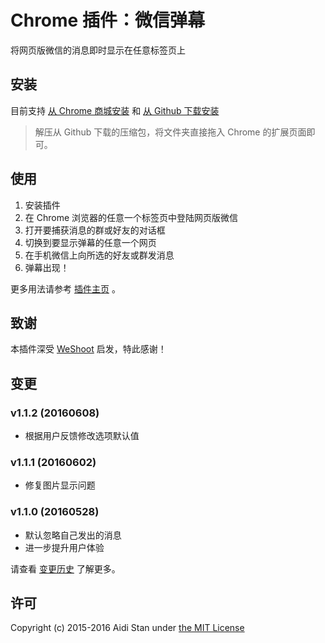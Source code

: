 # Chrome 插件：微信弹幕

将网页版微信的消息即时显示在任意标签页上

## 安装

目前支持 [从 Chrome 商城安装](https://chrome.google.com/webstore/detail/%E5%BE%AE%E4%BF%A1%E5%BC%B9%E5%B9%95/oaglinapidhlmnnnkcmkmgkopbodjonl) 和 [从 Github 下载安装](http://aidistan.github.io/chrome-weixin-danmu/weixin-danmu.zip)

> 解压从 Github 下载的压缩包，将文件夹直接拖入 Chrome 的扩展页面即可。

## 使用

1. 安装插件
2. 在 Chrome 浏览器的任意一个标签页中登陆网页版微信
3. 打开要捕获消息的群或好友的对话框
4. 切换到要显示弹幕的任意一个网页
5. 在手机微信上向所选的好友或群发消息
6. 弹幕出现！

更多用法请参考 [插件主页](http://aidistan.github.io/browser-weixin-danmu/) 。

## 致谢

本插件深受 [WeShoot](https://github.com/Integ/WeShoot) 启发，特此感谢！

## 变更

### v1.1.2 (20160608)

- 根据用户反馈修改选项默认值

### v1.1.1 (20160602)

- 修复图片显示问题

### v1.1.0 (20160528)

- 默认忽略自己发出的消息
- 进一步提升用户体验

请查看 [变更历史](https://github.com/aidistan/chrome-weixin-danmu/blob/master/HISTORY.md) 了解更多。

## 许可

Copyright (c) 2015-2016 Aidi Stan under [the MIT License](https://github.com/aidistan/chrome-weixin-danmu/blob/master/LICENSE)
